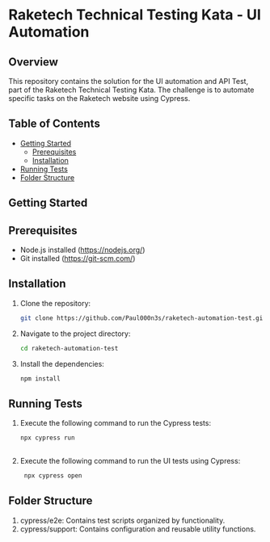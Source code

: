# Raketech Technical Testing Kata - UI Automation

## Overview
This repository contains the solution for the UI automation and API Test, part of the Raketech Technical Testing Kata. The challenge is to automate specific tasks on the Raketech website using Cypress.

## Table of Contents

- [Getting Started](#getting-started)
  - [Prerequisites](#prerequisites)
  - [Installation](#installation)
- [Running Tests](#running-tests)
- [Folder Structure](#folder-structure)

## Getting Started

## Prerequisites
- Node.js installed (https://nodejs.org/)
- Git installed (https://git-scm.com/)

## Installation
1. Clone the repository:
   ```bash
   git clone https://github.com/Paul000n3s/raketech-automation-test.git

2. Navigate to the project directory:
   ```bash
   cd raketech-automation-test

4. Install the dependencies:
   ```bash
   npm install

## Running Tests
1. Execute the following command to run the Cypress tests:
   ```bash
   npx cypress run
  
2. Execute the following command to run the UI tests using Cypress:
   ```bash
    npx cypress open

## Folder Structure
1. cypress/e2e: Contains test scripts organized by functionality.
2. cypress/support: Contains configuration and reusable utility functions.
